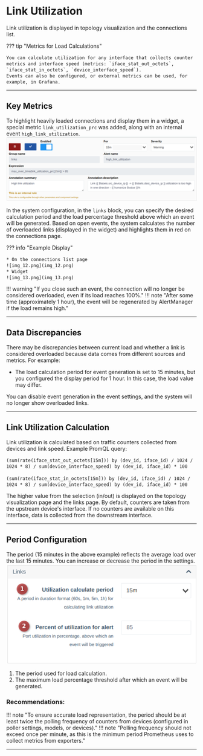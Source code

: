 # Link Utilization

Link utilization is displayed in topology visualization and the connections list.

??? tip "Metrics for Load Calculations"
    
    You can calculate utilization for any interface that collects counter metrics and interface speed (metrics: `iface_stat_out_octets`, `iface_stat_in_octets`, `device_interface_speed`).
    Events can also be configured, or external metrics can be used, for example, in Grafana.

---

## Key Metrics

To highlight heavily loaded connections and display them in a widget, a special metric `link_utilization_prc` was added, along with an internal event `high_link_utilization`.
![img_11.png](img_11.png)

In the system configuration, in the `links` block, you can specify the desired calculation period and the load percentage threshold above which an event will be generated. Based on open events, the system calculates the number of overloaded links (displayed in the widget) and highlights them in red on the connections page.

??? info "Example Display"

    * On the connections list page     
    ![img_12.png](img_12.png)
    * Widget     
    ![img_13.png](img_13.png)

!!! warning "If you close such an event, the connection will no longer be considered overloaded, even if its load reaches 100%."
!!! note "After some time (approximately 1 hour), the event will be regenerated by AlertManager if the load remains high."

---

## Data Discrepancies

There may be discrepancies between current load and whether a link is considered overloaded because data comes from different sources and metrics. For example:    

- The load calculation period for event generation is set to 15 minutes, but you configured the display period for 1 hour. In this case, the load value may differ.

You can disable event generation in the event settings, and the system will no longer show overloaded links.

---

## Link Utilization Calculation

Link utilization is calculated based on traffic counters collected from devices and link speed.
Example PromQL query:
```promQL
(sum(rate(iface_stat_out_octets[15m])) by (dev_id, iface_id) / 1024 / 1024 * 8) / sum(device_interface_speed) by (dev_id, iface_id) * 100  

(sum(rate(iface_stat_in_octets[15m])) by (dev_id, iface_id) / 1024 / 1024 * 8) / sum(device_interface_speed) by (dev_id, iface_id) * 100  
```

The higher value from the selection (in/out) is displayed on the topology visualization page and the links page. By default, counters are taken from the upstream device's interface. If no counters are available on this interface, data is collected from the downstream interface.

---

## Period Configuration
The period (15 minutes in the above example) reflects the average load over the last 15 minutes. You can increase or decrease the period in the settings.
![img_14.png](img_14.png)

1. The period used for load calculation.
2. The maximum load percentage threshold after which an event will be generated.

### Recommendations:
!!! note "To ensure accurate load representation, the period should be at least twice the polling frequency of counters from devices (configured in poller settings, models, or devices)."
!!! note "Polling frequency should not exceed once per minute, as this is the minimum period Prometheus uses to collect metrics from exporters."

---
